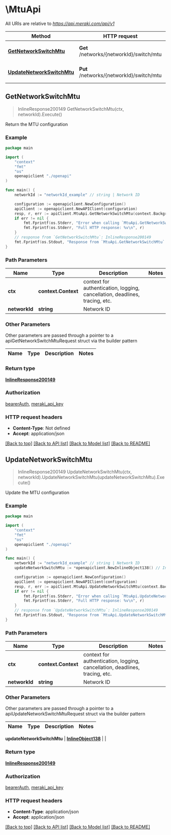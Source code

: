 # \MtuApi

All URIs are relative to *https://api.meraki.com/api/v1*

Method | HTTP request | Description
------------- | ------------- | -------------
[**GetNetworkSwitchMtu**](MtuApi.md#GetNetworkSwitchMtu) | **Get** /networks/{networkId}/switch/mtu | Return the MTU configuration
[**UpdateNetworkSwitchMtu**](MtuApi.md#UpdateNetworkSwitchMtu) | **Put** /networks/{networkId}/switch/mtu | Update the MTU configuration



## GetNetworkSwitchMtu

> InlineResponse200149 GetNetworkSwitchMtu(ctx, networkId).Execute()

Return the MTU configuration



### Example

```go
package main

import (
    "context"
    "fmt"
    "os"
    openapiclient "./openapi"
)

func main() {
    networkId := "networkId_example" // string | Network ID

    configuration := openapiclient.NewConfiguration()
    apiClient := openapiclient.NewAPIClient(configuration)
    resp, r, err := apiClient.MtuApi.GetNetworkSwitchMtu(context.Background(), networkId).Execute()
    if err != nil {
        fmt.Fprintf(os.Stderr, "Error when calling `MtuApi.GetNetworkSwitchMtu``: %v\n", err)
        fmt.Fprintf(os.Stderr, "Full HTTP response: %v\n", r)
    }
    // response from `GetNetworkSwitchMtu`: InlineResponse200149
    fmt.Fprintf(os.Stdout, "Response from `MtuApi.GetNetworkSwitchMtu`: %v\n", resp)
}
```

### Path Parameters


Name | Type | Description  | Notes
------------- | ------------- | ------------- | -------------
**ctx** | **context.Context** | context for authentication, logging, cancellation, deadlines, tracing, etc.
**networkId** | **string** | Network ID | 

### Other Parameters

Other parameters are passed through a pointer to a apiGetNetworkSwitchMtuRequest struct via the builder pattern


Name | Type | Description  | Notes
------------- | ------------- | ------------- | -------------


### Return type

[**InlineResponse200149**](InlineResponse200149.md)

### Authorization

[bearerAuth](../README.md#bearerAuth), [meraki_api_key](../README.md#meraki_api_key)

### HTTP request headers

- **Content-Type**: Not defined
- **Accept**: application/json

[[Back to top]](#) [[Back to API list]](../README.md#documentation-for-api-endpoints)
[[Back to Model list]](../README.md#documentation-for-models)
[[Back to README]](../README.md)


## UpdateNetworkSwitchMtu

> InlineResponse200149 UpdateNetworkSwitchMtu(ctx, networkId).UpdateNetworkSwitchMtu(updateNetworkSwitchMtu).Execute()

Update the MTU configuration



### Example

```go
package main

import (
    "context"
    "fmt"
    "os"
    openapiclient "./openapi"
)

func main() {
    networkId := "networkId_example" // string | Network ID
    updateNetworkSwitchMtu := *openapiclient.NewInlineObject138() // InlineObject138 |  (optional)

    configuration := openapiclient.NewConfiguration()
    apiClient := openapiclient.NewAPIClient(configuration)
    resp, r, err := apiClient.MtuApi.UpdateNetworkSwitchMtu(context.Background(), networkId).UpdateNetworkSwitchMtu(updateNetworkSwitchMtu).Execute()
    if err != nil {
        fmt.Fprintf(os.Stderr, "Error when calling `MtuApi.UpdateNetworkSwitchMtu``: %v\n", err)
        fmt.Fprintf(os.Stderr, "Full HTTP response: %v\n", r)
    }
    // response from `UpdateNetworkSwitchMtu`: InlineResponse200149
    fmt.Fprintf(os.Stdout, "Response from `MtuApi.UpdateNetworkSwitchMtu`: %v\n", resp)
}
```

### Path Parameters


Name | Type | Description  | Notes
------------- | ------------- | ------------- | -------------
**ctx** | **context.Context** | context for authentication, logging, cancellation, deadlines, tracing, etc.
**networkId** | **string** | Network ID | 

### Other Parameters

Other parameters are passed through a pointer to a apiUpdateNetworkSwitchMtuRequest struct via the builder pattern


Name | Type | Description  | Notes
------------- | ------------- | ------------- | -------------

 **updateNetworkSwitchMtu** | [**InlineObject138**](InlineObject138.md) |  | 

### Return type

[**InlineResponse200149**](InlineResponse200149.md)

### Authorization

[bearerAuth](../README.md#bearerAuth), [meraki_api_key](../README.md#meraki_api_key)

### HTTP request headers

- **Content-Type**: application/json
- **Accept**: application/json

[[Back to top]](#) [[Back to API list]](../README.md#documentation-for-api-endpoints)
[[Back to Model list]](../README.md#documentation-for-models)
[[Back to README]](../README.md)


